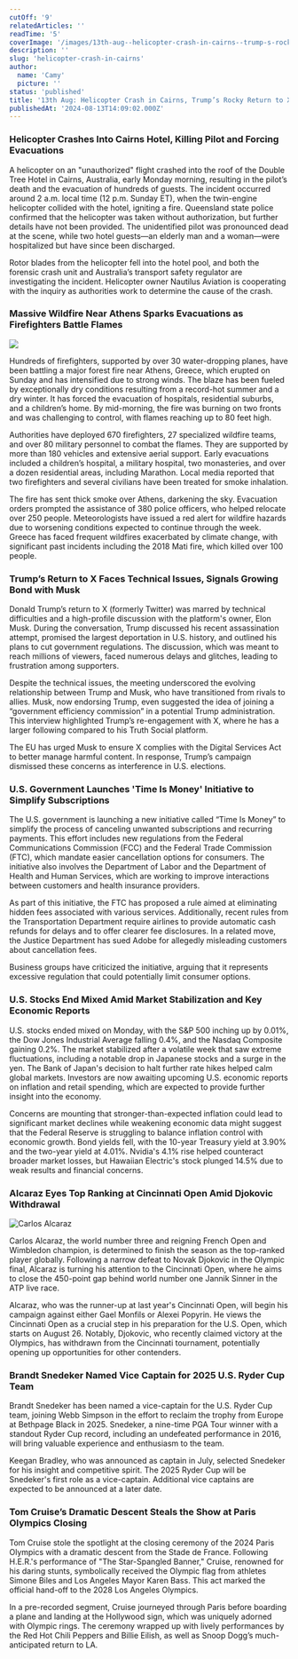 ```yaml
---
cutOff: '9'
relatedArticles: ''
readTime: '5'
coverImage: '/images/13th-aug--helicopter-crash-in-cairns--trump-s-rocky-return-to-x-gwMj.webp'
description: ''
slug: 'helicopter-crash-in-cairns'
author:
  name: 'Camy'
  picture: ''
status: 'published'
title: '13th Aug: Helicopter Crash in Cairns, Trump’s Rocky Return to X'
publishedAt: '2024-08-13T14:09:02.000Z'
---
```


### Helicopter Crashes Into Cairns Hotel, Killing Pilot and Forcing Evacuations

A helicopter on an "unauthorized" flight crashed into the roof of the Double Tree Hotel in Cairns, Australia, early Monday morning, resulting in the pilot’s death and the evacuation of hundreds of guests. The incident occurred around 2 a.m. local time (12 p.m. Sunday ET), when the twin-engine helicopter collided with the hotel, igniting a fire. Queensland state police confirmed that the helicopter was taken without authorization, but further details have not been provided. The unidentified pilot was pronounced dead at the scene, while two hotel guests—an elderly man and a woman—were hospitalized but have since been discharged.

Rotor blades from the helicopter fell into the hotel pool, and both the forensic crash unit and Australia’s transport safety regulator are investigating the incident. Helicopter owner Nautilus Aviation is cooperating with the inquiry as authorities work to determine the cause of the crash.

### Massive Wildfire Near Athens Sparks Evacuations as Firefighters Battle Flames

![](/images/13th-aug--helicopter-crash-in-cairns--trump-s-rocky-return-to-x-IwMz.webp)

Hundreds of firefighters, supported by over 30 water-dropping planes, have been battling a major forest fire near Athens, Greece, which erupted on Sunday and has intensified due to strong winds. The blaze has been fueled by exceptionally dry conditions resulting from a record-hot summer and a dry winter. It has forced the evacuation of hospitals, residential suburbs, and a children’s home. By mid-morning, the fire was burning on two fronts and was challenging to control, with flames reaching up to 80 feet high.

Authorities have deployed 670 firefighters, 27 specialized wildfire teams, and over 80 military personnel to combat the flames. They are supported by more than 180 vehicles and extensive aerial support. Early evacuations included a children’s hospital, a military hospital, two monasteries, and over a dozen residential areas, including Marathon. Local media reported that two firefighters and several civilians have been treated for smoke inhalation.

The fire has sent thick smoke over Athens, darkening the sky. Evacuation orders prompted the assistance of 380 police officers, who helped relocate over 250 people. Meteorologists have issued a red alert for wildfire hazards due to worsening conditions expected to continue through the week. Greece has faced frequent wildfires exacerbated by climate change, with significant past incidents including the 2018 Mati fire, which killed over 100 people.

### Trump’s Return to X Faces Technical Issues, Signals Growing Bond with Musk

Donald Trump’s return to X (formerly Twitter) was marred by technical difficulties and a high-profile discussion with the platform's owner, Elon Musk. During the conversation, Trump discussed his recent assassination attempt, promised the largest deportation in U.S. history, and outlined his plans to cut government regulations. The discussion, which was meant to reach millions of viewers, faced numerous delays and glitches, leading to frustration among supporters.

Despite the technical issues, the meeting underscored the evolving relationship between Trump and Musk, who have transitioned from rivals to allies. Musk, now endorsing Trump, even suggested the idea of joining a “government efficiency commission” in a potential Trump administration. This interview highlighted Trump’s re-engagement with X, where he has a larger following compared to his Truth Social platform.

The EU has urged Musk to ensure X complies with the Digital Services Act to better manage harmful content. In response, Trump’s campaign dismissed these concerns as interference in U.S. elections.

### U.S. Government Launches 'Time Is Money' Initiative to Simplify Subscriptions

The U.S. government is launching a new initiative called “Time Is Money” to simplify the process of canceling unwanted subscriptions and recurring payments. This effort includes new regulations from the Federal Communications Commission (FCC) and the Federal Trade Commission (FTC), which mandate easier cancellation options for consumers. The initiative also involves the Department of Labor and the Department of Health and Human Services, which are working to improve interactions between customers and health insurance providers.

As part of this initiative, the FTC has proposed a rule aimed at eliminating hidden fees associated with various services. Additionally, recent rules from the Transportation Department require airlines to provide automatic cash refunds for delays and to offer clearer fee disclosures. In a related move, the Justice Department has sued Adobe for allegedly misleading customers about cancellation fees.

Business groups have criticized the initiative, arguing that it represents excessive regulation that could potentially limit consumer options.

### U.S. Stocks End Mixed Amid Market Stabilization and Key Economic Reports

U.S. stocks ended mixed on Monday, with the S&P 500 inching up by 0.01%, the Dow Jones Industrial Average falling 0.4%, and the Nasdaq Composite gaining 0.2%. The market stabilized after a volatile week that saw extreme fluctuations, including a notable drop in Japanese stocks and a surge in the yen. The Bank of Japan's decision to halt further rate hikes helped calm global markets. Investors are now awaiting upcoming U.S. economic reports on inflation and retail spending, which are expected to provide further insight into the economy.

Concerns are mounting that stronger-than-expected inflation could lead to significant market declines while weakening economic data might suggest that the Federal Reserve is struggling to balance inflation control with economic growth. Bond yields fell, with the 10-year Treasury yield at 3.90% and the two-year yield at 4.01%. Nvidia's 4.1% rise helped counteract broader market losses, but Hawaiian Electric's stock plunged 14.5% due to weak results and financial concerns.

### Alcaraz Eyes Top Ranking at Cincinnati Open Amid Djokovic Withdrawal

![Carlos Alcaraz](/images/b5b-M1MD.webp)

Carlos Alcaraz, the world number three and reigning French Open and Wimbledon champion, is determined to finish the season as the top-ranked player globally. Following a narrow defeat to Novak Djokovic in the Olympic final, Alcaraz is turning his attention to the Cincinnati Open, where he aims to close the 450-point gap behind world number one Jannik Sinner in the ATP live race.

Alcaraz, who was the runner-up at last year's Cincinnati Open, will begin his campaign against either Gael Monfils or Alexei Popyrin. He views the Cincinnati Open as a crucial step in his preparation for the U.S. Open, which starts on August 26. Notably, Djokovic, who recently claimed victory at the Olympics, has withdrawn from the Cincinnati tournament, potentially opening up opportunities for other contenders.

### Brandt Snedeker Named Vice Captain for 2025 U.S. Ryder Cup Team

Brandt Snedeker has been named a vice-captain for the U.S. Ryder Cup team, joining Webb Simpson in the effort to reclaim the trophy from Europe at Bethpage Black in 2025. Snedeker, a nine-time PGA Tour winner with a standout Ryder Cup record, including an undefeated performance in 2016, will bring valuable experience and enthusiasm to the team.

Keegan Bradley, who was announced as captain in July, selected Snedeker for his insight and competitive spirit. The 2025 Ryder Cup will be Snedeker's first role as a vice-captain. Additional vice captains are expected to be announced at a later date.

### Tom Cruise’s Dramatic Descent Steals the Show at Paris Olympics Closing

Tom Cruise stole the spotlight at the closing ceremony of the 2024 Paris Olympics with a dramatic descent from the Stade de France. Following H.E.R.'s performance of "The Star-Spangled Banner," Cruise, renowned for his daring stunts, symbolically received the Olympic flag from athletes Simone Biles and Los Angeles Mayor Karen Bass. This act marked the official hand-off to the 2028 Los Angeles Olympics.

In a pre-recorded segment, Cruise journeyed through Paris before boarding a plane and landing at the Hollywood sign, which was uniquely adorned with Olympic rings. The ceremony wrapped up with lively performances by the Red Hot Chili Peppers and Billie Eilish, as well as Snoop Dogg’s much-anticipated return to LA.